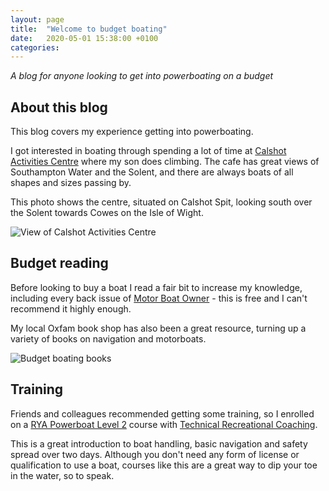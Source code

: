 ```yaml
---
layout: page
title:  "Welcome to budget boating"
date:   2020-05-01 15:38:00 +0100
categories:
---
```

*A blog for anyone looking to get into powerboating on a budget*

## About this blog
This blog covers my experience getting into powerboating.

I got interested in boating through spending a lot of time at [Calshot Activities Centre](https://www.hants.gov.uk/thingstodo/outdoorcentres/ourcentres/calshot) where my son does climbing. The cafe has great views of Southampton Water and the Solent, and there are always boats of all shapes and sizes passing by.

This photo shows the centre, situated on Calshot Spit, looking south over the Solent towards Cowes on the Isle of Wight.

![View of Calshot Activities Centre]({{site.baseurl}}/images/calshot.jpg)

<!--script src="https://embed.github.com/view/geojson/gdunlop/budget-boating/master/location.geojson?height=400&width=500"></script-->

## Budget reading
Before looking to buy a boat I read a fair bit to increase my knowledge, including every back issue of [Motor Boat Owner](http://www.motorboatowner.co.uk) - this is free and I can't recommend it highly enough.

My local Oxfam book shop has also been a great resource, turning up a variety of books on navigation and motorboats.

![Budget boating books]({{site.baseurl}}/images/boating-books.jpg)

## Training
Friends and colleagues recommended getting some training, so I enrolled on a [RYA Powerboat Level 2](https://www.rya.org.uk/courses-training/courses/powerboat/Pages/level-2.aspx) course with [Technical Recreational Coaching](https://www.technical-recreational-coaching.co.uk).

This is a great introduction to boat handling, basic navigation and safety spread over two days. Although you don't need any form of license or qualification to use a boat, courses like this are a great way to dip your toe in the water, so to speak.
